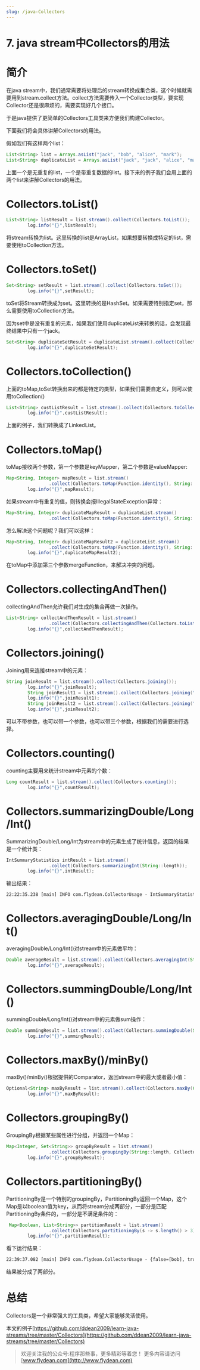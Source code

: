 ```yaml
---
slug: /java-Collectors
---
```


# 7. java stream中Collectors的用法

# 简介

在java stream中，我们通常需要将处理后的stream转换成集合类，这个时候就需要用到stream.collect方法。collect方法需要传入一个Collector类型，要实现Collector还是很麻烦的，需要实现好几个接口。

于是java提供了更简单的Collectors工具类来方便我们构建Collector。

下面我们将会具体讲解Collectors的用法。

假如我们有这样两个list：

~~~java
List<String> list = Arrays.asList("jack", "bob", "alice", "mark");
List<String> duplicateList = Arrays.asList("jack", "jack", "alice", "mark");
~~~

上面一个是无重复的list，一个是带重复数据的list。接下来的例子我们会用上面的两个list来讲解Collectors的用法。

# Collectors.toList()

~~~java
List<String> listResult = list.stream().collect(Collectors.toList());
        log.info("{}",listResult);
~~~

将stream转换为list。这里转换的list是ArrayList，如果想要转换成特定的list，需要使用toCollection方法。

# Collectors.toSet()

~~~java
Set<String> setResult = list.stream().collect(Collectors.toSet());
        log.info("{}",setResult);
~~~

toSet将Stream转换成为set。这里转换的是HashSet。如果需要特别指定set，那么需要使用toCollection方法。

因为set中是没有重复的元素，如果我们使用duplicateList来转换的话，会发现最终结果中只有一个jack。

~~~java
Set<String> duplicateSetResult = duplicateList.stream().collect(Collectors.toSet());
        log.info("{}",duplicateSetResult);
~~~

# Collectors.toCollection()

上面的toMap,toSet转换出来的都是特定的类型，如果我们需要自定义，则可以使用toCollection()

~~~java
List<String> custListResult = list.stream().collect(Collectors.toCollection(LinkedList::new));
        log.info("{}",custListResult);
~~~

上面的例子，我们转换成了LinkedList。

# Collectors.toMap()

toMap接收两个参数，第一个参数是keyMapper，第二个参数是valueMapper:

~~~java
Map<String, Integer> mapResult = list.stream()
                .collect(Collectors.toMap(Function.identity(), String::length));
        log.info("{}",mapResult);
~~~

如果stream中有重复的值，则转换会报IllegalStateException异常：

~~~java
Map<String, Integer> duplicateMapResult = duplicateList.stream()
                .collect(Collectors.toMap(Function.identity(), String::length));
~~~

怎么解决这个问题呢？我们可以这样：

~~~java
Map<String, Integer> duplicateMapResult2 = duplicateList.stream()
                .collect(Collectors.toMap(Function.identity(), String::length, (item, identicalItem) -> item));
        log.info("{}",duplicateMapResult2);
~~~

在toMap中添加第三个参数mergeFunction，来解决冲突的问题。

# Collectors.collectingAndThen()

collectingAndThen允许我们对生成的集合再做一次操作。

~~~java
List<String> collectAndThenResult = list.stream()
                .collect(Collectors.collectingAndThen(Collectors.toList(), l -> {return new ArrayList<>(l);}));
        log.info("{}",collectAndThenResult);
~~~

# Collectors.joining()

Joining用来连接stream中的元素：

~~~java
String joinResult = list.stream().collect(Collectors.joining());
        log.info("{}",joinResult);
        String joinResult1 = list.stream().collect(Collectors.joining(" "));
        log.info("{}",joinResult1);
        String joinResult2 = list.stream().collect(Collectors.joining(" ", "prefix","suffix"));
        log.info("{}",joinResult2);
~~~

可以不带参数，也可以带一个参数，也可以带三个参数，根据我们的需要进行选择。

# Collectors.counting()

counting主要用来统计stream中元素的个数：

~~~java
Long countResult = list.stream().collect(Collectors.counting());
        log.info("{}",countResult);
~~~

# Collectors.summarizingDouble/Long/Int()

SummarizingDouble/Long/Int为stream中的元素生成了统计信息，返回的结果是一个统计类：

~~~java
IntSummaryStatistics intResult = list.stream()
                .collect(Collectors.summarizingInt(String::length));
        log.info("{}",intResult);
~~~

输出结果：

~~~txt
22:22:35.238 [main] INFO com.flydean.CollectorUsage - IntSummaryStatistics{count=4, sum=16, min=3, average=4.000000, max=5}
~~~

# Collectors.averagingDouble/Long/Int()

averagingDouble/Long/Int()对stream中的元素做平均：

~~~java
Double averageResult = list.stream().collect(Collectors.averagingInt(String::length));
        log.info("{}",averageResult);
~~~

# Collectors.summingDouble/Long/Int()

summingDouble/Long/Int()对stream中的元素做sum操作：

~~~java
Double summingResult = list.stream().collect(Collectors.summingDouble(String::length));
        log.info("{}",summingResult);
~~~

# Collectors.maxBy()/minBy()

maxBy()/minBy()根据提供的Comparator，返回stream中的最大或者最小值：

~~~java
Optional<String> maxByResult = list.stream().collect(Collectors.maxBy(Comparator.naturalOrder()));
        log.info("{}",maxByResult);
~~~

# Collectors.groupingBy()

GroupingBy根据某些属性进行分组，并返回一个Map：

~~~java
Map<Integer, Set<String>> groupByResult = list.stream()
                .collect(Collectors.groupingBy(String::length, Collectors.toSet()));
        log.info("{}",groupByResult);
~~~

# Collectors.partitioningBy()

PartitioningBy是一个特别的groupingBy，PartitioningBy返回一个Map，这个Map是以boolean值为key，从而将stream分成两部分，一部分是匹配PartitioningBy条件的，一部分是不满足条件的：

~~~java
 Map<Boolean, List<String>> partitionResult = list.stream()
                .collect(Collectors.partitioningBy(s -> s.length() > 3));
        log.info("{}",partitionResult);
~~~

看下运行结果：

~~~txt
22:39:37.082 [main] INFO com.flydean.CollectorUsage - {false=[bob], true=[jack, alice, mark]}
~~~

结果被分成了两部分。

# 总结

Collectors是一个非常强大的工具类，希望大家能够灵活使用。

本文的例子[https://github.com/ddean2009/learn-java-streams/tree/master/Collectors](https://github.com/ddean2009/learn-java-streams/tree/master/Collectors)

> 欢迎关注我的公众号:程序那些事，更多精彩等着您！
> 更多内容请访问 [www.flydean.com](http://www.flydean.com)



